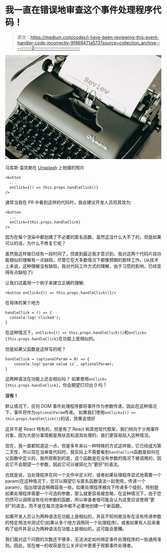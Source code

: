 # 我一直在错误地审查这个事件处理程序代码！

> 原文：<https://medium.com/codex/i-have-been-reviewing-this-event-handler-code-incorrectly-9f869471a573?source=collection_archive---------3----------------------->

![](img/93ba7784210b478f1276f5055bde9b44.png)

马库斯·温克勒在 [Unsplash](https://unsplash.com?utm_source=medium&utm_medium=referral) 上拍摄的照片

```
<button
  ...
  onClick={() => this.props.handleClick()}
/>
```

通常当我在 PR 中看到这样的代码时，我会建议开发人员将其改为:

```
<button
  ...
  onClick={this.props.handleClick}
/>
```

因为在每个渲染中都创建了不必要的匿名函数，虽然这没什么大不了的，但是如果可以的话，为什么不修复它呢？

虽然我这样做已经有一段时间了，但直到最近我才意识到，我对这两个代码片段功能相似的理解有一点缺陷，尽管它在大多数情况下都像预期的那样工作。(从技术上来说，这种理解没有缺陷，我对代码工作方式的理解，由于习惯的影响，已经变得有点缺陷了)

让我们试着用一个例子来建立正确的理解:

```
<button onClick={() => this.props.handleClick()}/>
```

在母体的某个地方

```
handleClick = () => {
  console.log('clicked');
}
```

在这种情况下，`onClick={() => this.props.handleClick()}`和`onClick={this.props.handleClick}`在功能上是相似的。

但是如果父函数是这样写的呢？

```
handleClick = (optionalParam = 0) => {
    console.log('param value is', optionalParam);
}
```

这两种语法在功能上还会相似吗？
如果使用`onClick={this.props.handleClick}`，你会期望打印出 0 吗？

**没有！**

默认情况下，任何 DOM 事件处理程序都将事件作为参数传递，因此在这种情况下，事件将作为`optionalParam`传递。
如果我们使用`onClick={() => this.props.handleClick()}`的话，效果会很好

这并不是 React 特有的，但是有了 React 和其他现代框架，我们倾向于少用事件对象，因为大部分事情都是用状态和道具处理的，我们更容易陷入这种情况。

现在，我一直都知道这一点，但是多年来以一种特殊的方式这样做，它已经成为第二天性，所以现在当审查代码时，我实际上不需要看到`handleClick`函数是如何在父函数中定义的，我所观察到的是，这个函数是在没有参数的情况下被调用的，因此它不会期望一个参数，因此它可以被简化为“更好”的语法。

也就是说，当处理程序在同一个文件中定义时，或者如果处理程序显式地需要一个 param(在这种情况下，您可以期望它与匿名函数语法一起使用，传递一个 param)，指出错误会稍微容易一些。如果处理程序被向下传递多个级别，特别是如果处理程序需要一个可选的参数，那么就更容易被忽略，在这种情况下，由于您仍然可以调用没有任何参数的函数，所以审查者很可能会认为这里应该使用“更好”的语法，而不是在每次渲染中都不必要地创建一个新函数。

如果开发人员认为两种语法在功能上是相似的，并且不知何故没有在没有传递参数的特定用法中测试它(如果从多个地方调用同一个处理程序)，或者如果有人后来重构了组件并且认为两种语法在功能上是相似的，这可能会更糟。

我们面对这个问题的次数还不够多，无法决定如何绑定事件处理程序的一些通用准则。因此，现在唯一的收获是在公关评论中更善于观察事件处理者。